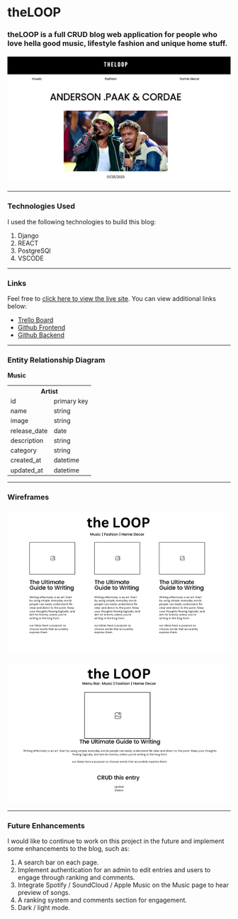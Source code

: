 # theLOOP

### theLOOP is a full CRUD blog web application for people who love hella good music, lifestyle fashion and unique home stuff. 

#### ![loop3](./img/loop3.png)

---
### Technologies Used

I used the following technologies to build this blog: 
1. Django
2. REACT
3. PostgreSQl
4. VSCODE
---
### Links

Feel free to [click here to view the live site](https://clever-sunburst-c2fe4a.netlify.app/). You can view additional links below:

- [Trello Board](https://trello.com/b/uXG8y6VI/theloop)
- [Github Frontend](https://github.com/ellzmarie/theLoop-Frontend)
- [Github Backend](https://github.com/ellzmarie/theLoop-Backend)

---
### Entity Relationship Diagram

**Music**

<table>
  <th colspan="2" style="text-align:center">Artist</th>
  <tr>
    <td>id</td>
    <td>primary key</td>
  </tr>
  <tr>
    <td>name</td>
    <td>string</td>
  </tr>
  <tr>
    <td>image</td>
    <td>string</td>
  </tr>
  <tr>
    <td>release_date</td>
    <td>date</td>
  </tr>
  <tr>
    <td>description</td>
    <td>string</td>
  </tr>
    <tr>
    <td>category</td>
    <td>string</td>
  </tr>
  <tr>
    <td>created_at</td>
    <td>datetime</td>
  </tr>
  <tr>
    <td>updated_at</td>
    <td>datetime</td>
  </tr>
</table>

---
### Wireframes
### ![wireframe](./img/loop1.png)
### ![wireframe](./img/loop2.png)

---
### Future Enhancements 

I would like to continue to work on this project in the future and implement some enhancements to the blog, such as:

1. A search bar on each page.
2. Implement authentication for an admin to edit entries and users to engage through ranking and comments.
3. Integrate Spotify / SoundCloud / Apple Music on the Music page to hear preview of songs. 
4. A ranking system and comments section for engagement.
5. Dark / light mode.
